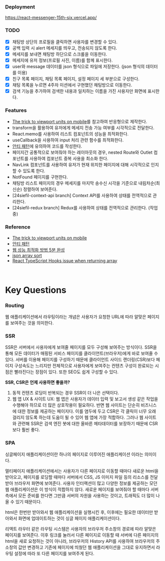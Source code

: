 ### Deployment

https://react-messenger-15th-six.vercel.app/

### TODO

- [x] 채팅방 상단의 프로필을 클릭하면 사용자를 변경할 수 있다.
- [x] 공백 입력 시 alert 메세지를 띄우고, 전송되지 않도록 한다.
- [x] 메세지를 보내면 채팅방 하단으로 스크롤을 이동한다.
- [x] 메세지에 유저 정보(프로필 사진, 이름)를 함께 표시한다.
- [x] user와 message 데이터를 json 형식으로 파일에 저장한다. (json 형식의 데이터를 이용)
- [x] 친구 목록 페이지, 채팅 목록 페이지, 설정 페이지 세 부분으로 구성한다.
- [x] 채팅 목록을 누르면 4주차 미션에서 구현했던 채팅방으로 이동한다.
- [x] 검색 기능을 추가하여 검색한 내용과 일치하는 이름을 가진 사용자만 화면에 표시한다.

### Features

- [The trick to viewport units on mobile](https://css-tricks.com/the-trick-to-viewport-units-on-mobile/)를 참고하여 반응형으로 제작한다.
- transform을 활용하여 유저에게 메세지 전송 가능 여부를 시각적으로 전달한다.
- React.memo를 사용하여 리스트 컴포넌트의 성능을 최적화한다.
- useCallback을 사용하여 input 처리 관련 함수를 최적화한다.
- [안티 패턴](https://ui.toast.com/fe-guide/ko_ANTI-PATTERN)에 유의하여 코드를 작성한다. 
- 페이지간 공통적으로 보여줘야 하는 레이아웃의 경우, nested Route와 Outlet 컴포넌트를 사용하여 컴포넌트 중복 사용을 최소화 한다.
- NavLink 컴포넌트를 사용하여 유저가 현재 위치한 페이지에 대해 시각적으로 인지할 수 있도록 한다.
- NotFound 페이지를 구현한다.
- 채팅방 리스트 페이지의 경우 메세지를 마지막 송수신 시각을 기준으로 내림차순(최신순) 정렬하여 보여준다.
- [24siefil-context-api branch] Context API를 사용하여 상태를 전역적으로 관리한다. 
- [24siefil-redux branch] Redux를 사용하여 상태를 전역적으로 관리한다. (작업중)

### Reference

- [The trick to viewport units on mobile](https://css-tricks.com/the-trick-to-viewport-units-on-mobile/)
- [안티 패턴](https://ui.toast.com/fe-guide/ko_ANTI-PATTERN)
- [웹 성능 최적화 방법 5분 완성](https://velog.io/@hsecode/%EC%B5%9C%EC%A0%81%ED%99%94-%EC%9B%B9-%EC%84%B1%EB%8A%A5-%EC%B5%9C%EC%A0%81%ED%99%94-%EB%B0%A9%EB%B2%95-5%EB%B6%84-%EC%99%84%EC%84%B1)
- [json array sort](https://dreamjy.tistory.com/92)
- [React TypeScript Hooks issue when returning array](https://www.puruvj.dev/blog/get-to-know-typescript--react-hooks-return-array-issue)

<br>

# Key Questions

### Routing

웹 애플리케이션에서 라우팅이라는 개념은 사용자가 요청한 URL에 따라 알맞은 페이지를 보여주는 것을 의미한다.

### SSR

SSR은 서버에서 사용자에게 보여줄 페이지를 모두 구성해 보여주는 방식이다. SSR을 통해 모든 데이터가 매핑된 서비스 페이지를 클라이언트(브라우저)에게 바로 보여줄 수 있다. 서버를 이용해 페이지를 구성하기 때문에 클라이언트 사이드 랜더링(CSR)보다 페이지 구성속도는 느리지만 전체적으로 사용자에게 보여주는 컨텐츠 구성이 완료되는 시점은 빨라진다는 장점이 있다. 또한 SEO도 쉽게 구성할 수 있다.

**SSR, CSR은 언제 사용하면 좋을까?**

1. 동적 컨텐츠 로딩이 반복되는 경우 SSR이 더 나은 선택이다.
2. 웹 앱 UX & 사이트 UX: 웹 앱은 사용자가 데이터 입력 및 보고서 생성 같은 작업을 수행해야 하므로 더 많은 상호작용이 필요하다. 반면 웹 사이트는 단순히 비즈니스에 대한 정보를 제공하는 페이지다. 이를 염두에 두고 CSR은 각 클릭이 너무 오래 걸리지 않도록 하는데 도움이 될 수 있어 웹 앱에 가장 적합하다. 그러나 웹 사이트와 관련해 SSR은 검색 엔진 봇에 대한 올바른 메타데이터를 보장하기 때문에 CSR보다 훨씬 좋다.

### SPA

싱글페이지 애플리케이션이란 하나의 페이지로 이루어진 애플리케이션 이라는 의미이다.

멀티페이지 애플리케이션에서는 사용자가 다른 페이지로 이동할 때마다 새로운 html을 받아오고, 페이지를 로딩할 때마다 서버에서 CSS, JS 이미지 파일 등의 리소스를 전달받아 브라우저 화면에 보여준다. 사용자 인터랙션이 많고 다양한 정보를 제공하는 모던 웹 애플리케이션은 이 방식이 적합하지 않다. 새로운 페이지를 보여줘야 할 때마다 서버 측에서 모든 준비를 한다면 그만큼 서버의 자원을 사용하는 것이고, 트래픽도 더 많이 나올 수 있기 때문이다.

html은 한번만 받아와서 웹 애플리케이션을 실행시킨 후, 이후에는 필요한 데이터만 받아와서 화면에 업데이트하는 것이 싱글 페이지 애플리케이션이다.

리액트 라우터 같은 라우팅 시스템은 사용자의 브라우저 주소창의 경로에 따라 알맞은 페이지를 보여준다. 이후 링크를 눌러서 다른 페이지로 이동할 때 서버에 다른 페이지의 html을 새로 요청하는 것이 아니라, 브라우저의 History API를 사용하여 브라우저의 주소창의 값만 변경하고 기존에 페이지에 띄웠던 웹 애플리케이션을 그대로 유지하면서 라우팅 설정에 따라 또 다른 페이지를 보여주게 된다.



